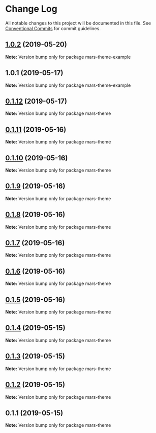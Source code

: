 # Change Log

All notable changes to this project will be documented in this file.
See [Conventional Commits](https://conventionalcommits.org) for commit guidelines.

## [1.0.2](https://github.com/frontity/frontity/compare/mars-theme-example@1.0.1...mars-theme-example@1.0.2) (2019-05-20)

**Note:** Version bump only for package mars-theme-example





## 1.0.1 (2019-05-17)

**Note:** Version bump only for package mars-theme-example





## [0.1.12](https://github.com/frontity/frontity/compare/mars-theme@0.1.11...mars-theme@0.1.12) (2019-05-17)

**Note:** Version bump only for package mars-theme





## [0.1.11](https://github.com/frontity/frontity/compare/mars-theme@0.1.10...mars-theme@0.1.11) (2019-05-16)

**Note:** Version bump only for package mars-theme





## [0.1.10](https://github.com/frontity/frontity/compare/mars-theme@0.1.9...mars-theme@0.1.10) (2019-05-16)

**Note:** Version bump only for package mars-theme





## [0.1.9](https://github.com/frontity/frontity/compare/mars-theme@0.1.8...mars-theme@0.1.9) (2019-05-16)

**Note:** Version bump only for package mars-theme





## [0.1.8](https://github.com/frontity/frontity/compare/mars-theme@0.1.7...mars-theme@0.1.8) (2019-05-16)

**Note:** Version bump only for package mars-theme





## [0.1.7](https://github.com/frontity/frontity/compare/mars-theme@0.1.6...mars-theme@0.1.7) (2019-05-16)

**Note:** Version bump only for package mars-theme





## [0.1.6](https://github.com/frontity/frontity/compare/mars-theme@0.1.5...mars-theme@0.1.6) (2019-05-16)

**Note:** Version bump only for package mars-theme





## [0.1.5](https://github.com/frontity/frontity/compare/mars-theme@0.1.4...mars-theme@0.1.5) (2019-05-16)

**Note:** Version bump only for package mars-theme





## [0.1.4](https://github.com/frontity/frontity/compare/mars-theme@0.1.3...mars-theme@0.1.4) (2019-05-15)

**Note:** Version bump only for package mars-theme





## [0.1.3](https://github.com/frontity/frontity/compare/mars-theme@0.1.2...mars-theme@0.1.3) (2019-05-15)

**Note:** Version bump only for package mars-theme





## [0.1.2](https://github.com/frontity/frontity/compare/mars-theme@0.1.1...mars-theme@0.1.2) (2019-05-15)

**Note:** Version bump only for package mars-theme





## 0.1.1 (2019-05-15)

**Note:** Version bump only for package mars-theme
